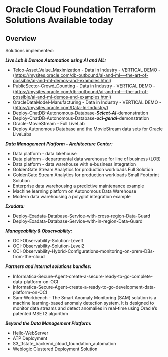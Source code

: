# Oracle Cloud Foundation Terraform Solutions Available today


## <a name="Solutions"></a>Overview


Solutions implemented:


***Live Lab & Demos Automation using AI and ML:*** 

- Telco-Asset_Value_Maximization - Data in Industry - VERTICAL DEMO - (https://mysites.oracle.com/db-outbound/ai-and-ml---the-art-of-possible/ai-and-ml-demos-and-examples.html)
- PublicSector-Crowd_Counting - Data in Industry - VERTICAL DEMO - (https://mysites.oracle.com/db-outbound/ai-and-ml---the-art-of-possible/ai-and-ml-demos-and-examples.html)
 - OracleDataModel-Manufacturing -  Data in Industry - VERTICAL DEMO - (https://mysites.oracle.com/Data-In-Industry/)
- Deploy-ChatDB-Autonomous-Database-***Select-AI***-demonstration  
- Deploy-ChatDB-Autonomous-Database-***oci-genai***-demonstration
- Oracle-MovieStream - Full LiveLab
- Deploy Autonomous Database and the MovieStream data sets for Oracle LiveLabs


***Data Management Platform - Architecture Center:***

- Data platform - data lakehouse
- Data platform - departmental data warehouse for line of business (LOB)
- Data platform - data warehouse with e-business integration
- GoldenGate Stream Analytics for production workloads Full Solution
- GoldenGate Stream Analytics for production workloads Small Footprint Solution
- Enterprise data warehousing a predictive maintenance example
- Machine learning platform on Autonomous Data Warehouse
- Modern data warehousing a polyglot integration example


***Exadata:***

- Deploy-Exadata-Database-Service-with-cross-region-Data-Guard
- Deploy-Exadata-Database-Service-with-in-region-Data-Guard


***Manageability & Observability:***

- OCI-Observability-Solution-Level1
- OCI-Observability-Solution-Level2
- OCI-Observability-Hybrid-Configurations-monitoring-on-prem-DBs-from-the-cloud


***Partners and Internal solutions bundles:***
- Informatica-Secure-Agent-create-a-secure-ready-to-go-complete-data-platform-on-OCI
- Informatica-Secure-Agent–create-a-ready-to-go-development-data-platform-on-OCI
- Sam-Workbench - The Smart Anomaly Monitoring (SAM) solution is a machine learning-based anomaly detection system. It is designed to monitor data streams and detect anomalies in real-time using Oracle’s patented MSET2 algorithm


***Beyond the Data Management Platform:***

- Hello-WebServer
- ATP Deployment
- S3_tfstate_backend_cloud_foundation_automation
- Weblogic Clustered Deployment Solution